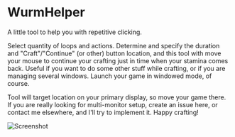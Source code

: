 # WurmHelper

A little tool to help you with repetitive clicking.

Select quantity of loops and actions. Determine and specify the duration and "Craft"/"Continue" (or other) button location, and this tool with move your mouse to continue your crafting just in time when your stamina comes back. Useful if you want to do some other stuff while crafting, or if you are managing several windows. Launch your game in windowed mode, of course.

Tool will target location on your primary display, so move your game there. If you are really looking for multi-monitor setup, create an issue here, or contact me elsewhere, and I'll try to implement it. Happy crafting!

![Screenshot](https://pp.userapi.com/c850616/v850616396/ceefd/rZKQnGVqy2Y.jpg)
